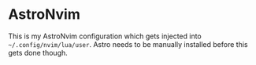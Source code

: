 # AstroNvim

This is my AstroNvim configuration which gets injected
into `~/.config/nvim/lua/user`. Astro needs to be manually
installed before this gets done though.

